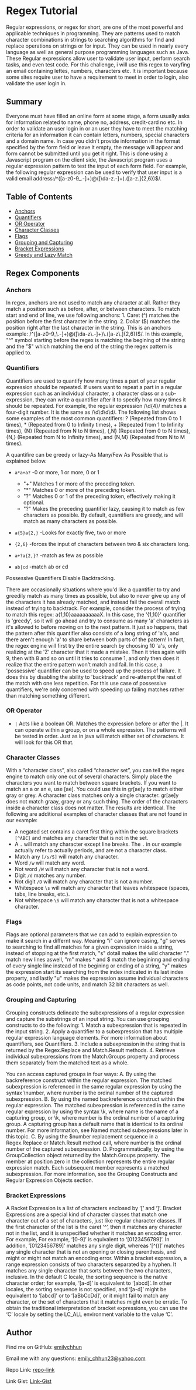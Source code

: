 # Regex Tutorial
Regular expressions, or regex for short, are one of the most powerful and applicable techniques in programming. They are patterns used to match character combinations in strings to searching algorithms for find and replace operations on strings or for input. They can be used in nearly every language as well as general purpose programming languages such as Java. These Regular expressions allow user to validate user input, perform search tasks, and even test code.  For this challenge, i will use this regex to varyfing an email containing lettes, numbers, characters etc. It is important because some sites require user to have a requirement to meet in order to login, also validate the user login in.

## Summary
Everyone must have filled an online form at some stage, a form usually asks for information related to name, phone no, address, credit-card no etc.  In order to validate an user login in or an user they have to meet the matching criteria for an information it can contain letters, numbers, special characters and a domain name. In case you didn't provide information in the format specified by the form field or leave it empty, the message will appear and form cannot be submitted until you get it right.  This is done using a Javascript program on the client side, the Javascript program uses a regular expression pattern to test the input of each form field. For example, the following regular expression can be used to verify that user input is a valid email address:/^([a-z0-9_\.-]+)@([\da-z\.-]+)\.([a-z\.]{2,6})$/.



## Table of Contents

- [Anchors](#anchors)
- [Quantifiers](#quantifiers)
- [OR Operator](#or-operator)
- [Character Classes](#character-classes)
- [Flags](#flags)
- [Grouping and Capturing](#grouping-and-capturing)
- [Bracket Expressions](#bracket-expressions)
- [Greedy and Lazy Match](#greedy-and-lazy-match)


## Regex Components

### Anchors
  In regex, anchors are not used to match any character at all. Rather they match a position such as before, after, or between characters. To match start and end of line, we use following anchors: 1. Caret (^) matches the position before the first character in the string. 2. Dollar ($) matches the position right after the last character in the string. This is an anchors example:  /^([a-z0-9_\.-]+)@([\da-z\.-]+)\.([a-z\.]{2,6})$/.  In this example, "^" symbol starting before the regex is matching the begining of the string and the "$" which matching the end of the string the regex pattern is applied to. 

### Quantifiers
  Quantifiers are used to quantify how many times a part of your regular expression should be repeated. If users want to repeat a part in a regular expression such as an individual character, a character class or a sub-expression, they can write a quantifier after it to specify how many times it should be repeated. For example, the regular expression /\d{4}/ matches a four-digit number. It is the same as /\d\d\d\d/. The following list shows some examples of the most common quantifiers: ? (Repeated from 0 to 1 times), * (Repeated from 0 to Infinity times), + (Repeated from 1 to Infinity times), {N} (Repeated from N to N times), {,N} (Repeated from 0 to N times), {N,} (Repeated from N to Infinity times), and {N,M} (Repeated from N to M times). 
  
  A quantifire can be greedy or lazy-As Many/Few As Possible that is explained below.
* `a*a+a?`	-0 or more, 1 or more, 0 or 1
    * "+" Matches 1 or more of the preceding token.
    * "*" Matches 0 or more of the preceding token.
    * "?" Matches 0 or 1 of the preceding token, effectively making it optional.
    * "?" Makes the preceding quantifier lazy, causing it to match as few characters as possible. By default, quantifiers are greedy, and will match as many characters as possible.

* `a{5}a{2,}`	 -Looks for exactly five, two or more
* `{2,6}`  	    -forces the input of characters between two & six characters long.
* `a+?a{2,}?`	 -match as few as possible
* `ab|cd`	    -match ab or cd

Possessive Quantifiers Disable Backtracking.  

There are occasionally situations where you'd like a quantifier to try and greedily match as many times as possible, but also to never give up any of the characters it has already matched, and instead fail the overall match instead of trying to backtrack.  For example, consider the process of trying to match this regex: a{1,10}aaaaaaaaaaX.
 In this case, the '{1,10}' quantifier is 'greedy', so it will go ahead and try to consume as many 'a' characters as it's allowed to before moving on to the next pattern.  It just so happens, that the pattern after this quantifier also consists of a long string of 'a's, and there aren't enough 'a' to share between both parts of the pattern!  In fact, the regex engine will first try the entire search by choosing 10 'a's, only realizing at the 'Z' character that it made a mistake.  Then it tries again with 9, then with 8 and so on until it tries to consume 1, and only then does it realize that the entire pattern won't match and fail. In this case, a 'possessive' quantifier can be used to speed up the process of failure.  It does this by disabling the ability to 'backtrack' and re-attempt the rest of the match with one less repetition.  For this use case of possessive quantifiers, we're only concerned with speeding up failing matches rather than matching something different. 
     
### OR Operator

* `|` Acts like a boolean OR. Matches the expression before or after the |.
It can operate within a group, or on a whole expression. The patterns will be tested in order. Just as in java will match either set of characters. It will look for this OR that.

### Character Classes
  With a “character class”, also called “character set”, you can tell the regex engine to match only one out of several characters. Simply place the characters you want to match between square brackets. If you want to match an a or an e, use [ae]. You could use this in gr[ae]y to match either gray or grey. A character class matches only a single character. gr[ae]y does not match graay, graey or any such thing. The order of the characters inside a character class does not matter. The results are identical.
The following are additional examples of character classes that are not found in our example:
* A negated set contains a caret first thing within the square brackets `[^ABC]` and matches any character that is not in the set.
* A `.` will match any character except line breaks. The `.` in our example actually refer to actually periods, and are not a character class.
* Match any `[/s/S]` will match any character.
* Word `/w` will match any word.
* Not word `/W` will match any character that is not a word.
* Digit `/d` matches any number.
* Not digit `/D` will match any character that is not a number.
* Whitespace `\s` will match any character that leaves whitespace (spaces, tabs, line breaks, etc.).
* Not whitespace `\S` will match any character that is not a whitespace character.

### Flags
  Flags are optional parameters that we can add to explain expression to make it search in a differnt way. Meaning "i" can ignore casing, "g" serves to searching to find all matches for a given expression inside a string, instead of stopping at the first match, "s" dotall makes the wild character "." match new lines aswell, "m" makes ^ and $ match the begininng and ending of every single line instead of the begining or ending of a string, "y" makes the expression start its searching from the index indicated in its last index property, and lastly "u" makes the expression assume individual characters as code points, not code units, and match 32 bit characters as well.


### Grouping and Capturing
   Grouping constructs delineate the subexpressions of a regular expression and capture the substrings of an input string. You can use grouping constructs to do the following:  1. Match a subexpression that is repeated in the input string. 2. Apply a quantifier to a subexpression that has multiple regular expression language elements. For more information about quantifiers, see Quantifiers. 3. Include a subexpression in the string that is returned by the Regex.Replace and Match.Result methods. 4. Retrieve individual subexpressions from the Match.Groups property and process them separately from the matched text as a whole. 

  You can access captured groups in four ways: A. By using the backreference construct within the regular expression. The matched subexpression is referenced in the same regular expression by using the syntax \number, where number is the ordinal number of the captured subexpression. B. By using the named backreference construct within the regular expression. The matched subexpression is referenced in the same regular expression by using the syntax \k<name>, where name is the name of a capturing group, or \k<number>, where number is the ordinal number of a capturing group. A capturing group has a default name that is identical to its ordinal number. For more information, see Named matched subexpressions later in this topic. C. By using the $number replacement sequence in a Regex.Replace or Match.Result method call, where number is the ordinal number of the captured subexpression. D. Programmatically, by using the GroupCollection object returned by the Match.Groups property. The member at position zero in the collection represents the entire regular expression match. Each subsequent member represents a matched subexpression. For more information, see the Grouping Constructs and Regular Expression Objects section.

### Bracket Expressions
  A Racket Expression is a list of characters enclosed by ‘[’ and ‘]’. Bracket Expressions are a special kind of character classes that match one character out of a set of characters, just like regular character classes. If the first character of the list is the caret ‘^’, then it matches any character not in the list, and it is unspecified whether it matches an encoding error. For example, For example, ‘[0-9]’ is equivalent to ‘[0123456789]’. In addition, ‘[0123456789]’ matches any single digit, whereas ‘[^()]’ matches any single character that is not an opening or closing parenthesis, and might or might not match an encoding error.  Within a bracket expression, a range expression consists of two characters separated by a hyphen. It matches any single character that sorts between the two characters, inclusive. In the default C locale, the sorting sequence is the native character order; for example, ‘[a-d]’ is equivalent to ‘[abcd]’. In other locales, the sorting sequence is not specified, and ‘[a-d]’ might be equivalent to ‘[abcd]’ or to ‘[aBbCcDd]’, or it might fail to match any character, or the set of characters that it matches might even be erratic. To obtain the traditional interpretation of bracket expressions, you can use the ‘C’ locale by setting the LC_ALL environment variable to the value ‘C’.

## Author

 Find me on GitHub: [emilychhun](https://github.com/emilychhun)
 <br />

  Email me with any questions: emily_chhun23@yahoo.com
  <br />
  
  Repo Link: [repo-link](https://github.com/emilychhun/Regex-Tutorial)
  <br />
 
 Link Gist: [Link-Gist](https://gist.github.com/emilychhun/f07331ac54644f285cd80c9e0fb4f41f)
 <br />


